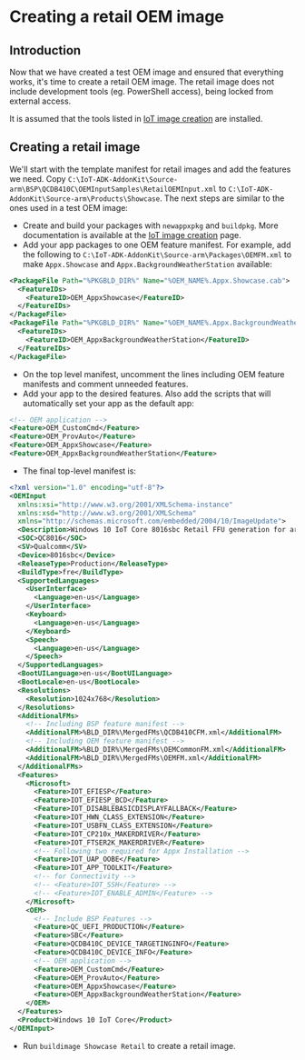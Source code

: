 ---
---
# Creating a retail OEM image

## Introduction

Now that we have created a test OEM image and ensured that everything works, it's time to create a retail OEM image. The retail image does not include development tools (eg. PowerShell access), being locked from external access.

It is assumed that the tools listed in [IoT image creation](../README.md) are installed.

## Creating a retail image

We'll start with the template manifest for retail images and add the features we need. Copy `C:\IoT-ADK-AddonKit\Source-arm\BSP\QCDB410C\OEMInputSamples\RetailOEMInput.xml` to `C:\IoT-ADK-AddonKit\Source-arm\Products\Showcase`. The next steps are similar to the ones used in a test OEM image:

* Create and build your packages with `newappxpkg` and `buildpkg`. More documentation is available at the [IoT image creation](../README.md) page.
* Add your app packages to one OEM feature manifest. For example, add the following to `C:\IoT-ADK-AddonKit\Source-arm\Packages\OEMFM.xml` to make `Appx.Showcase` and `Appx.BackgroundWeatherStation` available:

```xml
<PackageFile Path="%PKGBLD_DIR%" Name="%OEM_NAME%.Appx.Showcase.cab">
  <FeatureIDs>
    <FeatureID>OEM_AppxShowcase</FeatureID>
  </FeatureIDs>
</PackageFile>
<PackageFile Path="%PKGBLD_DIR%" Name="%OEM_NAME%.Appx.BackgroundWeatherStation.cab">
  <FeatureIDs>
    <FeatureID>OEM_AppxBackgroundWeatherStation</FeatureID>
  </FeatureIDs>
</PackageFile>
```

* On the top level manifest, uncomment the lines including OEM feature manifests and comment unneeded features.
* Add your app to the desired features. Also add the scripts that will automatically set your app as the default app:

```xml
<!-- OEM application -->
<Feature>OEM_CustomCmd</Feature>
<Feature>OEM_ProvAuto</Feature>
<Feature>OEM_AppxShowcase</Feature>
<Feature>OEM_AppxBackgroundWeatherStation</Feature>
```

* The final top-level manifest is:

```xml
<?xml version="1.0" encoding="utf-8"?>
<OEMInput
  xmlns:xsi="http://www.w3.org/2001/XMLSchema-instance"
  xmlns:xsd="http://www.w3.org/2001/XMLSchema"
  xmlns="http://schemas.microsoft.com/embedded/2004/10/ImageUpdate">
  <Description>Windows 10 IoT Core 8016sbc Retail FFU generation for arm.fre with build number 20150812-1709 by wesign</Description>
  <SOC>QC8016</SOC>
  <SV>Qualcomm</SV>
  <Device>8016sbc</Device>
  <ReleaseType>Production</ReleaseType>
  <BuildType>fre</BuildType>
  <SupportedLanguages>
    <UserInterface>
      <Language>en-us</Language>
    </UserInterface>
    <Keyboard>
      <Language>en-us</Language>
    </Keyboard>
    <Speech>
      <Language>en-us</Language>
    </Speech>
  </SupportedLanguages>
  <BootUILanguage>en-us</BootUILanguage>
  <BootLocale>en-us</BootLocale>
  <Resolutions>
    <Resolution>1024x768</Resolution>
  </Resolutions>
  <AdditionalFMs>
    <!-- Including BSP feature manifest -->
    <AdditionalFM>%BLD_DIR%\MergedFMs\QCDB410CFM.xml</AdditionalFM>
    <!-- Including OEM feature manifest -->
    <AdditionalFM>%BLD_DIR%\MergedFMs\OEMCommonFM.xml</AdditionalFM>
    <AdditionalFM>%BLD_DIR%\MergedFMs\OEMFM.xml</AdditionalFM>
  </AdditionalFMs>
  <Features>
    <Microsoft>
      <Feature>IOT_EFIESP</Feature>
      <Feature>IOT_EFIESP_BCD</Feature>
      <Feature>IOT_DISABLEBASICDISPLAYFALLBACK</Feature>
      <Feature>IOT_HWN_CLASS_EXTENSION</Feature>
      <Feature>IOT_USBFN_CLASS_EXTENSION</Feature>
      <Feature>IOT_CP210x_MAKERDRIVER</Feature>
      <Feature>IOT_FTSER2K_MAKERDRIVER</Feature>
      <!-- Following two required for Appx Installation -->
      <Feature>IOT_UAP_OOBE</Feature>
      <Feature>IOT_APP_TOOLKIT</Feature>
      <!-- for Connectivity -->
      <!-- <Feature>IOT_SSH</Feature> -->
      <!-- <Feature>IOT_ENABLE_ADMIN</Feature> -->
    </Microsoft>
    <OEM>
      <!-- Include BSP Features -->
      <Feature>QC_UEFI_PRODUCTION</Feature>
      <Feature>SBC</Feature>
      <Feature>QCDB410C_DEVICE_TARGETINGINFO</Feature>
      <Feature>QCDB410C_DEVICE_INFO</Feature>
      <!-- OEM application -->
      <Feature>OEM_CustomCmd</Feature>
      <Feature>OEM_ProvAuto</Feature>
      <Feature>OEM_AppxShowcase</Feature>
      <Feature>OEM_AppxBackgroundWeatherStation</Feature>
    </OEM>
  </Features>
  <Product>Windows 10 IoT Core</Product>
</OEMInput>
```

* Run `buildimage Showcase Retail` to create a retail image.
